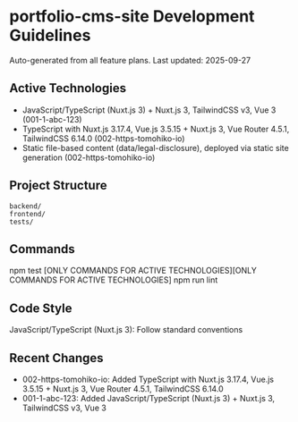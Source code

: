 # portfolio-cms-site Development Guidelines

Auto-generated from all feature plans. Last updated: 2025-09-27

## Active Technologies
- JavaScript/TypeScript (Nuxt.js 3) + Nuxt.js 3, TailwindCSS v3, Vue 3 (001-1-abc-123)
- TypeScript with Nuxt.js 3.17.4, Vue.js 3.5.15 + Nuxt.js 3, Vue Router 4.5.1, TailwindCSS 6.14.0 (002-https-tomohiko-io)
- Static file-based content (data/legal-disclosure), deployed via static site generation (002-https-tomohiko-io)

## Project Structure
```
backend/
frontend/
tests/
```

## Commands
npm test [ONLY COMMANDS FOR ACTIVE TECHNOLOGIES][ONLY COMMANDS FOR ACTIVE TECHNOLOGIES] npm run lint

## Code Style
JavaScript/TypeScript (Nuxt.js 3): Follow standard conventions

## Recent Changes
- 002-https-tomohiko-io: Added TypeScript with Nuxt.js 3.17.4, Vue.js 3.5.15 + Nuxt.js 3, Vue Router 4.5.1, TailwindCSS 6.14.0
- 001-1-abc-123: Added JavaScript/TypeScript (Nuxt.js 3) + Nuxt.js 3, TailwindCSS v3, Vue 3

<!-- MANUAL ADDITIONS START -->
<!-- MANUAL ADDITIONS END -->
